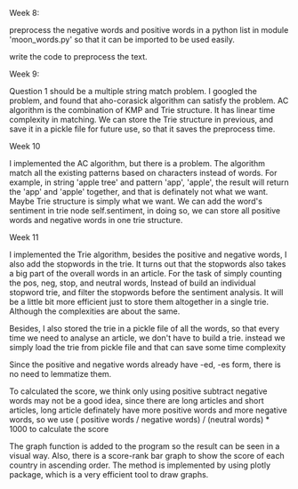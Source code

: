Week 8:

preprocess the negative words and positive words in a python list in module 'moon_words.py' so that it can be imported
to be used easily.

write the code to preprocess the text.

Week 9:

Question 1 should be a multiple string match problem. I googled the problem, and found that aho-corasick algorithm can
satisfy the problem. AC algorithm is the combination of KMP and Trie structure. It has linear time complexity in
matching. We can store the Trie structure in previous, and save it in a pickle file for future use, so that it saves the
preprocess time.

Week 10

I implemented the AC algorithm, but there is a problem. The algorithm match all the existing patterns based on
characters instead of words. For example, in string 'apple tree' and pattern 'app', 'apple', the result will return
the 'app' and 'apple' together, and that is definately not what we want. Maybe Trie structure is simply what we want. We
can add the word's sentiment in trie node self.sentiment, in doing so, we can store all positive words and negative
words in one trie structure.

Week 11

I implemented the Trie algorithm, besides the positive and negative words, I also add the stopwords in the trie. It
turns out that the stopwords also takes a big part of the overall words in an article. For the task of simply counting
the pos, neg, stop, and neutral words, Instead of build an individual stopword trie, and filter the stopwords before the
sentiment analysis. It will be a little bit more efficient just to store them altogether in a single trie. Although the
complexities are about the same.

Besides, I also stored the trie in a pickle file of all the words, so that every time we need to analyse an article, we
don't have to build a trie. instead we simply load the trie from pickle file and that can save some time complexity

Since the positive and negative words already have -ed, -es form, there is no need to lemmatize them.

To calculated the score, we think only using positive subtract negative words may not be a good idea, since there are
long articles and short articles, long article definately have more positive words and more negative words, so we use (
positive words / negative words) / (neutral words) * 1000 to calculate the score

The graph function is added to the program so the result can be seen in a visual way. Also, there is a score-rank bar 
graph to show the score of each country in ascending order. The method is implemented by using plotly package, which
is a very efficient tool to draw graphs.
